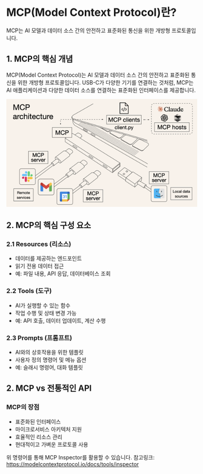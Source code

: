 # MCP(Model Context Protocol)란?

MCP는 AI 모델과 데이터 소스 간의 안전하고 표준화된 통신을 위한 개방형 프로토콜입니다.

## 1. MCP의 핵심 개념

MCP(Model Context Protocol)는 AI 모델과 데이터 소스 간의 안전하고 표준화된 통신을 위한 개방형 프로토콜입니다.
USB-C가 다양한 기기를 연결하는 것처럼, MCP는 AI 애플리케이션과 다양한 데이터 소스를 연결하는 표준화된 인터페이스를 제공합니다.

![](./assets/WhatIsMCP.png)

## 2. MCP의 핵심 구성 요소

### 2.1 Resources (리소스)
- 데이터를 제공하는 엔드포인트
- 읽기 전용 데이터 접근
- 예: 파일 내용, API 응답, 데이터베이스 조회

### 2.2 Tools (도구)
- AI가 실행할 수 있는 함수
- 작업 수행 및 상태 변경 가능
- 예: API 호출, 데이터 업데이트, 계산 수행

### 2.3 Prompts (프롬프트)
- AI와의 상호작용을 위한 템플릿
- 사용자 정의 명령어 및 메뉴 옵션
- 예: 슬래시 명령어, 대화 템플릿

## 2. MCP vs 전통적인 API

### MCP의 장점
- 표준화된 인터페이스
- 마이크로서비스 아키텍처 지원
- 효율적인 리소스 관리
- 현대적이고 가벼운 프로토콜 사용


위 명령어를 통해 MCP Inspector를 활용할 수 있습니다.
참고링크: https://modelcontextprotocol.io/docs/tools/inspector
